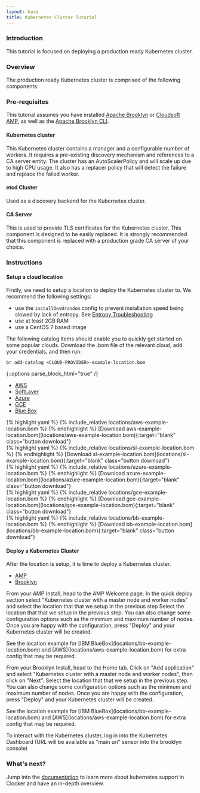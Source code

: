 ```yaml
---
layout: base
title: Kubernetes Cluster Tutorial
---
```


### Introduction
This tutorial is focused on deploying a production ready Kubernetes cluster.

### Overview
The production ready Kubernetes cluster is comprised of the following components:

### Pre-requisites
This tutorial assumes you have installed [Apache Brooklyn](https://brooklyn.apache.org/v/latest/start/running.html) or [Cloudsoft AMP](http://docs.cloudsoft.io/ccs/tutorial/tutorial-get-amp-running.html), as well as the [Apache Brooklyn CLI](https://brooklyn.apache.org/v/latest/ops/cli/index.html).

#### Kubernetes cluster
This Kubernetes cluster contains a manager and a configurable number of workers.
It requires a pre-existing discovery mechanism and references to a CA server entity.
The cluster has an AutoScalerPolicy and will scale up due to high CPU usage. It also has a replacer policy that will detect the failure and replace the failed worker.

#### etcd Cluster
Used as a discovery backend for the Kubernetes cluster.

#### CA Server
This is used to provide TLS certificates for the Kubernetes cluster. This component is designed to be easily replaced. It is strongly recommended that this component is replaced with a production grade CA server of your choice.

### Instructions

#### Setup a cloud location
Firstly, we need to setup a location to deploy the Kubernetes cluster to. We recommend the following settings:

- use the `installDevUrandom` config to prevent installation speed being slowed by lack of entropy. See [Entropy Troubleshooting](https://brooklyn.apache.org/documentation/increase-entropy.html)
- use at least 2GB RAM
- use a CentOS 7 based image

The following catalog items should enable you to quickly get started on some popular clouds. Download the .bom file of the relevant cloud, add your credentials, and then run:

    br add-catalog <CLOUD-PROVIDER>-example-location.bom

{::options parse_block_html="true" /}

<ul class="nav nav-tabs">
    <li class="active impl-1-tab"><a data-target="#impl-1, .impl-1-tab" data-toggle="tab" href="#">AWS</a></li>
    <li class="impl-2-tab"><a data-target="#impl-2, .impl-2-tab" data-toggle="tab" href="#">SoftLayer</a></li>
    <li class="impl-3-tab"><a data-target="#impl-3, .impl-3-tab" data-toggle="tab" href="#">Azure</a></li>
    <li class="impl-4-tab"><a data-target="#impl-4, .impl-4-tab" data-toggle="tab" href="#">GCE</a></li>
    <li class="impl-5-tab"><a data-target="#impl-5, .impl-5-tab" data-toggle="tab" href="#">Blue Box</a></li>
</ul>

<div class="tab-content">
<div id="impl-1" class="tab-pane fade in active">
{% highlight yaml %}
{% include_relative locations/aws-example-location.bom %}
{% endhighlight %}
[Download aws-example-location.bom](locations/aws-example-location.bom){:target="blank" class="button download"}
</div>
<div id="impl-2" class="tab-pane fade">
{% highlight yaml %}
{% include_relative locations/sl-example-location.bom %}
{% endhighlight %}
[Download sl-example-location.bom](locations/sl-example-location.bom){:target="blank" class="button download"}
</div>
<div id="impl-3" class="tab-pane fade">
{% highlight yaml %}
{% include_relative locations/azure-example-location.bom %}
{% endhighlight %}
[Download azure-example-location.bom](locations/azure-example-location.bom){:target="blank" class="button download"}
</div>
<div id="impl-4" class="tab-pane fade">
{% highlight yaml %}
{% include_relative locations/gce-example-location.bom %}
{% endhighlight %}
[Download gce-example-location.bom](locations/gce-example-location.bom){:target="blank" class="button download"}
</div>
<div id="impl-5" class="tab-pane fade">
{% highlight yaml %}
{% include_relative locations/bb-example-location.bom %}
{% endhighlight %}
[Download bb-example-location.bom](locations/bb-example-location.bom){:target="blank" class="button download"}
</div>
</div>

#### Deploy a Kubernetes Cluster
After the location is setup, it is time to deploy a Kubernetes cluster.

<ul class="nav nav-tabs">
    <li class="active amp-tab"><a data-target="#amp, .amp-tab" data-toggle="tab" href="#">AMP</a></li>
    <li class="brooklyn-tab"><a data-target="#brooklyn, .brooklyn-tab" data-toggle="tab" href="#">Brooklyn</a></li>
</ul>

<div class="tab-content">
<div id="amp" class="tab-pane fade in active">
<p>From your AMP Install, head to the AMP Welcome page. In the quick deploy section select "Kubernetes cluster with a master node and worker nodes" and select the location that that we setup in the previous step Select the location that that we setup in the previous step. You can also change some configuration options such as the minimum and maximum number of nodes. Once you are happy with the configuration, press "Deploy" and your Kubernetes cluster will be created.</p>
<p>See the location example for [IBM BlueBox](locations/bb-example-location.bom) and [AWS](locations/aws-example-location.bom) for extra config that may be required.</p>
</div>
<div id="brooklyn" class="tab-pane fade">
<p>From your Brooklyn Install, head to the Home tab. Click on "Add application" and select "Kubernetes cluster with a master node and worker nodes", then click on "Next". Select the location that that we setup in the previous step. You can also change some configuration options such as the minimum and maximum number of nodes. Once you are happy with the configuration, press "Deploy" and your Kubernetes cluster will be created.</p>
<p>See the location example for [IBM BlueBox](locations/bb-example-location.bom) and [AWS](locations/aws-example-location.bom) for extra config that may be required.</p>
</div>
</div>

To interact with the Kubernetes cluster, log in into the Kubernetes Dashboard (URL will be available as "main uri" sensor into the brooklyn console)

### What's next?
Jump into the [documentation]({{site.baseurl}}/docs/kubernetes-cluster.html) to learn more about kubernetes support in Clocker and have an in-depth overview.
